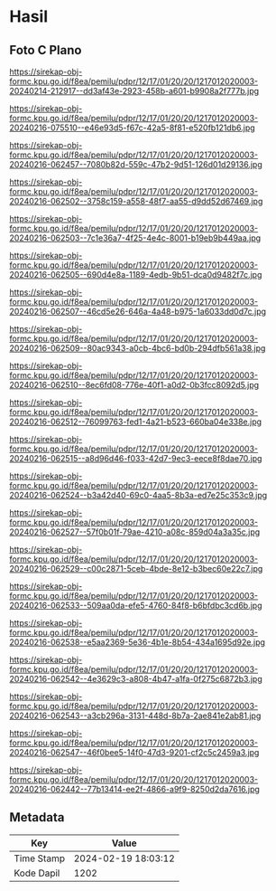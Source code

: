 # Hasil

## Foto C Plano

https://sirekap-obj-formc.kpu.go.id/f8ea/pemilu/pdpr/12/17/01/20/20/1217012020003-20240214-212917--dd3af43e-2923-458b-a601-b9908a2f777b.jpg

https://sirekap-obj-formc.kpu.go.id/f8ea/pemilu/pdpr/12/17/01/20/20/1217012020003-20240216-075510--e46e93d5-f67c-42a5-8f81-e520fb121db6.jpg

https://sirekap-obj-formc.kpu.go.id/f8ea/pemilu/pdpr/12/17/01/20/20/1217012020003-20240216-062457--7080b82d-559c-47b2-9d51-126d01d29136.jpg

https://sirekap-obj-formc.kpu.go.id/f8ea/pemilu/pdpr/12/17/01/20/20/1217012020003-20240216-062502--3758c159-a558-48f7-aa55-d9dd52d67469.jpg

https://sirekap-obj-formc.kpu.go.id/f8ea/pemilu/pdpr/12/17/01/20/20/1217012020003-20240216-062503--7c1e36a7-4f25-4e4c-8001-b19eb9b449aa.jpg

https://sirekap-obj-formc.kpu.go.id/f8ea/pemilu/pdpr/12/17/01/20/20/1217012020003-20240216-062505--690d4e8a-1189-4edb-9b51-dca0d9482f7c.jpg

https://sirekap-obj-formc.kpu.go.id/f8ea/pemilu/pdpr/12/17/01/20/20/1217012020003-20240216-062507--46cd5e26-646a-4a48-b975-1a6033dd0d7c.jpg

https://sirekap-obj-formc.kpu.go.id/f8ea/pemilu/pdpr/12/17/01/20/20/1217012020003-20240216-062509--80ac9343-a0cb-4bc6-bd0b-294dfb561a38.jpg

https://sirekap-obj-formc.kpu.go.id/f8ea/pemilu/pdpr/12/17/01/20/20/1217012020003-20240216-062510--8ec6fd08-776e-40f1-a0d2-0b3fcc8092d5.jpg

https://sirekap-obj-formc.kpu.go.id/f8ea/pemilu/pdpr/12/17/01/20/20/1217012020003-20240216-062512--76099763-fed1-4a21-b523-660ba04e338e.jpg

https://sirekap-obj-formc.kpu.go.id/f8ea/pemilu/pdpr/12/17/01/20/20/1217012020003-20240216-062515--a8d96d46-f033-42d7-9ec3-eece8f8dae70.jpg

https://sirekap-obj-formc.kpu.go.id/f8ea/pemilu/pdpr/12/17/01/20/20/1217012020003-20240216-062524--b3a42d40-69c0-4aa5-8b3a-ed7e25c353c9.jpg

https://sirekap-obj-formc.kpu.go.id/f8ea/pemilu/pdpr/12/17/01/20/20/1217012020003-20240216-062527--57f0b01f-79ae-4210-a08c-859d04a3a35c.jpg

https://sirekap-obj-formc.kpu.go.id/f8ea/pemilu/pdpr/12/17/01/20/20/1217012020003-20240216-062529--c00c2871-5ceb-4bde-8e12-b3bec60e22c7.jpg

https://sirekap-obj-formc.kpu.go.id/f8ea/pemilu/pdpr/12/17/01/20/20/1217012020003-20240216-062533--509aa0da-efe5-4760-84f8-b6bfdbc3cd6b.jpg

https://sirekap-obj-formc.kpu.go.id/f8ea/pemilu/pdpr/12/17/01/20/20/1217012020003-20240216-062538--e5aa2369-5e36-4b1e-8b54-434a1695d92e.jpg

https://sirekap-obj-formc.kpu.go.id/f8ea/pemilu/pdpr/12/17/01/20/20/1217012020003-20240216-062542--4e3629c3-a808-4b47-a1fa-0f275c6872b3.jpg

https://sirekap-obj-formc.kpu.go.id/f8ea/pemilu/pdpr/12/17/01/20/20/1217012020003-20240216-062543--a3cb296a-3131-448d-8b7a-2ae841e2ab81.jpg

https://sirekap-obj-formc.kpu.go.id/f8ea/pemilu/pdpr/12/17/01/20/20/1217012020003-20240216-062547--46f0bee5-14f0-47d3-9201-cf2c5c2459a3.jpg

https://sirekap-obj-formc.kpu.go.id/f8ea/pemilu/pdpr/12/17/01/20/20/1217012020003-20240216-062442--77b13414-ee2f-4866-a9f9-8250d2da7616.jpg


## Metadata

| Key        | Value               |
| ---------- | ------------------- |
| Time Stamp | 2024-02-19 18:03:12 |
| Kode Dapil | 1202                |



